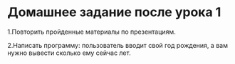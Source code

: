 # Домашнее задание после урока 1

1.Повторить пройденные материалы по презентациям.

2.Написать программу: пользователь вводит свой год рождения, а вам нужно вывести сколько ему сейчас лет.
 
